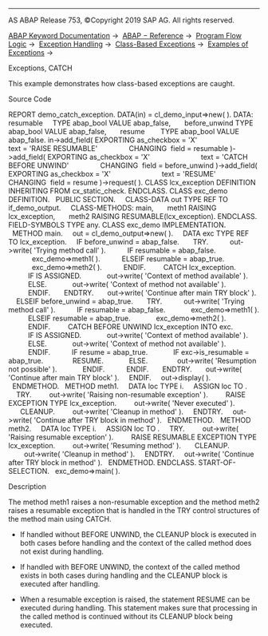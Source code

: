   

* * *

AS ABAP Release 753, ©Copyright 2019 SAP AG. All rights reserved.

[ABAP Keyword Documentation](https://help.sap.com/doc/abapdocu_753_index_htm/7.53/en-US/abenabap.htm) →  [ABAP − Reference](https://help.sap.com/doc/abapdocu_753_index_htm/7.53/en-US/abenabap_reference.htm) →  [Program Flow Logic](https://help.sap.com/doc/abapdocu_753_index_htm/7.53/en-US/abenabap_flow_logic.htm) →  [Exception Handling](https://help.sap.com/doc/abapdocu_753_index_htm/7.53/en-US/abenabap_exceptions.htm) →  [Class-Based Exceptions](https://help.sap.com/doc/abapdocu_753_index_htm/7.53/en-US/abenexceptions.htm) →  [Examples of Exceptions](https://help.sap.com/doc/abapdocu_753_index_htm/7.53/en-US/abenexception_abexas.htm) → 

Exceptions, CATCH

This example demonstrates how class-based exceptions are caught.

Source Code

REPORT demo\_catch\_exception.
DATA(in) = cl\_demo\_input=>new( ).
DATA: resumable     TYPE abap\_bool VALUE abap\_false,
      before\_unwind TYPE abap\_bool VALUE abap\_false,
      resume        TYPE abap\_bool VALUE abap\_false.
in->add\_field( EXPORTING as\_checkbox = 'X'
                         text = 'RAISE RESUMABLE'
               CHANGING  field = resumable
)->add\_field( EXPORTING as\_checkbox = 'X'
                         text = 'CATCH BEFORE UNWIND'
               CHANGING  field = before\_unwind
)->add\_field( EXPORTING as\_checkbox = 'X'
                         text = 'RESUME'
               CHANGING  field = resume
)->request( ).
CLASS lcx\_exception DEFINITION INHERITING FROM cx\_static\_check.
ENDCLASS.
CLASS exc\_demo DEFINITION.
  PUBLIC SECTION.
    CLASS-DATA out TYPE REF TO if\_demo\_output.
    CLASS-METHODS: main,
      meth1 RAISING lcx\_exception,
      meth2 RAISING RESUMABLE(lcx\_exception).
ENDCLASS.
FIELD-SYMBOLS <fs> TYPE any.
CLASS exc\_demo IMPLEMENTATION.
  METHOD main.
    out = cl\_demo\_output=>new( ).
    DATA exc TYPE REF TO lcx\_exception.
    IF before\_unwind = abap\_false.
      TRY.
          out->write( 'Trying method call' ).
          IF resumable = abap\_false.
            exc\_demo=>meth1( ).
          ELSEIF resumable = abap\_true.
            exc\_demo=>meth2( ).
          ENDIF.
        CATCH lcx\_exception.
          IF <fs> IS ASSIGNED.
            out->write( 'Context of method available' ).
          ELSE.
            out->write( 'Context of method not available' ).
          ENDIF.
      ENDTRY.
      out->write( 'Continue after main TRY block' ).
    ELSEIF before\_unwind = abap\_true.
      TRY.
          out->write( 'Trying method call' ).
          IF resumable = abap\_false.
            exc\_demo=>meth1( ).
          ELSEIF resumable = abap\_true.
            exc\_demo=>meth2( ).
          ENDIF.
        CATCH BEFORE UNWIND lcx\_exception INTO exc.
          IF <fs> IS ASSIGNED.
            out->write( 'Context of method available' ).
          ELSE.
            out->write( 'Context of method not available' ).
          ENDIF.
          IF resume = abap\_true.
            IF exc->is\_resumable = abap\_true.
              RESUME.
            ELSE.
              out->write( 'Resumption not possible' ).
            ENDIF.
          ENDIF.
      ENDTRY.
      out->write( 'Continue after main TRY block' ).
    ENDIF.
    out->display( ).
  ENDMETHOD.
  METHOD meth1.
    DATA loc TYPE i.
    ASSIGN loc TO <fs>.
    TRY.
        out->write( 'Raising non-resumable exception' ).
        RAISE EXCEPTION TYPE lcx\_exception.
        out->write( 'Never executed' ).
      CLEANUP.
        out->write( 'Cleanup in method' ).
    ENDTRY.
    out->write( 'Continue after TRY block in method' ).
  ENDMETHOD.
  METHOD meth2.
    DATA loc TYPE i.
    ASSIGN loc TO <fs>.
    TRY.
        out->write( 'Raising resumable exception' ).
        RAISE RESUMABLE EXCEPTION TYPE lcx\_exception.
        out->write( 'Resuming method' ).
      CLEANUP.
        out->write( 'Cleanup in method' ).
    ENDTRY.
    out->write( 'Continue after TRY block in method' ).
  ENDMETHOD.
ENDCLASS.
START-OF-SELECTION.
  exc\_demo=>main( ).

Description

The method meth1 raises a non-resumable exception and the method meth2 raises a resumable exception that is handled in the TRY control structures of the method main using CATCH.

-   If handled without BEFORE UNWIND, the CLEANUP block is executed in both cases before handling and the context of the called method does not exist during handling.

-   If handled with BEFORE UNWIND, the context of the called method exists in both cases during handling and the CLEANUP block is executed after handling.

-   When a resumable exception is raised, the statement RESUME can be executed during handling. This statement makes sure that processing in the called method is continued without its CLEANUP block being executed.